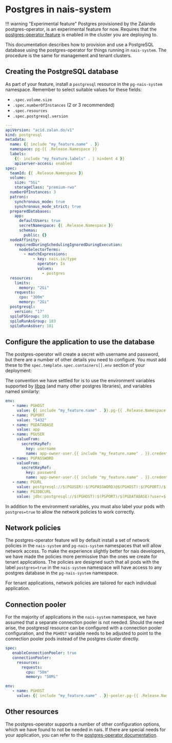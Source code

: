 Postgres in nais-system
=======================

!!! warning "Experimental feature"
    Postgres provisioned by the Zalando postgres-operator, is an experimental feature for now.
    Requires that the [postgres-operator feature](https://fasit.nais.io/features/postgres-operator) is enabled in the cluster you are deploying to.

This documentation describes how to provision and use a PostgreSQL database using the postgres-operator for things running in `nais-system`.
The procedure is the same for management and tenant clusters.

## Creating the PostgreSQL database

As part of your feature, install a `postgresql` resource in the `pg-nais-system` namespace.
Remember to select suitable values for these fields:

- `.spec.volume.size`
- `.spec.numberOfInstances` (2 or 3 recommended)
- `.spec.resources`
- `.spec.postgresql.version`

```yaml title="postgresql.yaml"
---
apiVersion: "acid.zalan.do/v1"
kind: postgresql
metadata:
  name: {{ include "my_feature.name" . }}
  namespace: pg-{{ .Release.Namespace }}
  labels:
    {{- include "my_feature.labels" . | nindent 4 }}
    apiserver-access: enabled
spec:
  teamId: {{ .Release.Namespace }}
  volume:
    size: "5Gi"
    storageClass: "premium-rwo"
  numberOfInstances: 3
  patroni:
    synchronous_mode: true
    synchronous_mode_strict: true
  preparedDatabases:
    app:
      defaultUsers: true
      secretNamespace: {{ .Release.Namespace }}
      schemas:
        public: {}
  nodeAffinity:
    requiredDuringSchedulingIgnoredDuringExecution:
      nodeSelectorTerms:
        - matchExpressions:
            - key: nais.io/type
              operator: In
              values:
                - postgres
  resources:
    limits:
      memory: "2Gi"
    requests:
      cpu: "300m"
      memory: "2Gi"
  postgresql:
    version: "17"
  spiloFSGroup: 103
  spiloRunAsGroup: 103
  spiloRunAsUser: 101
```

## Configure the application to use the database

The postgres-operator will create a secret with username and password, but there are a number of other details you need to configure.
You must add these to the `spec.template.spec.containers[].env` section of your deployment:

The convention we have settled for is to use the environment variables supported by [libpq](https://www.postgresql.org/docs/current/libpq-envars.html) (and many other postgres libraries), and variables named similarly:

```yaml title="deployment.yaml"
env:
   - name: PGHOST
     value: {{ include "my_feature.name" . }}.pg-{{ .Release.Namespace }}
   - name: PGPORT
     value: "5432"
   - name: PGDATABASE
     value: app
   - name: PGUSER
     valueFrom:
       secretKeyRef:
         key: username
         name: app-owner-user.{{ include "my_feature.name" . }}.credentials.postgresql.acid.zalan.do
   - name: PGPASSWORD
     valueFrom:
       secretKeyRef:
         key: password
         name: app-owner-user.{{ include "my_feature.name" . }}.credentials.postgresql.acid.zalan.do
   - name: PGURL
     value: postgresql://$(PGUSER):$(PGPASSWORD)@$(PGHOST):$(PGPORT)/$(PGDATABASE)
   - name: PGJDBCURL
     value: jdbc:postgresql://$(PGHOST):$(PGPORT)/$(PGDATABASE)?user=$(PGUSER)&password=$(PGPASSWORD)
```

In addition to the environment variables, you must also label your pods with `postgres=true` to allow the network policies to work correctly.

## Network policies

The postgres-operator feature will by default install a set of network policies in the `nais-system` and `pg-nais-system` namespaces that will allow network access.
To make the experience slightly better for nais developers, we have made the policies more permissive than the ones we create for tenant applications.
The policies are designed such that all pods with the label `postgres=true` in the `nais-system` namespace will have access to any postgres database in the `pg-nais-system` namespace.

For tenant applications, network policies are tailored for each individual application.

## Connection pooler

For the majority of applications in the `nais-system` namespace, we have assumed that a separate connection pooler is not needed.
Should the need arise, the postgresql resource can be configured with a connection pooler configuration, and the `PGHOST` variable needs to be adjusted to point to the connection pooler pods instead of the postgres cluster directly.

```yaml title="postgresql.yaml"
spec:
   enableConnectionPooler: true
   connectionPooler:
     resources:
       requests:
         cpu: "50m"
         memory: "50Mi"
```

```yaml title="deployment.yaml"
env:
   - name: PGHOST
     value: {{ include "my_feature.name" . }}-pooler.pg-{{ .Release.Namespace }}
```

## Other resources

The postgres-operator supports a number of other configuration options, which we have found to not be needed in nais.
If there are special needs for your application, you can refer to the [postgres-operator documentation](https://postgres-operator.readthedocs.io/en/latest/reference/cluster_manifest/).

